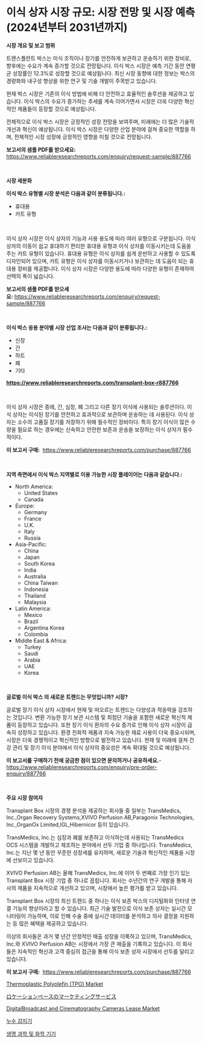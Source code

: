 <p><h1>이식 상자 시장 규모: 시장 전망 및 시장 예측 (2024년부터 2031년까지)</h1></p><p><strong>시장 개요 및 보고 범위</strong></p>
<p><p>트랜스플란트 박스는 이식 조직이나 장기를 안전하게 보관하고 운송하기 위한 장비로, 향후에는 수요가 계속 증가할 것으로 전망됩니다. 이식 박스 시장은 예측 기간 동안 연평균 성장률인 12.3%로 성장할 것으로 예상됩니다. 최신 시장 동향에 대한 정보는 박스의 경량화와 내구성 향상을 위한 연구 및 기술 개발이 주목받고 있습니다.</p><p>현재 박스 시장은 기존의 이식 방법에 비해 더 안전하고 효율적인 솔루션을 제공하고 있습니다. 이식 박스의 수요가 증가하는 추세를 계속 이어가면서 시장은 더욱 다양한 혁신적인 제품들이 등장할 것으로 예상됩니다.</p><p>전체적으로 이식 박스 시장은 긍정적인 성장 전망을 보여주며, 미래에는 더 많은 기술적 개선과 혁신이 예상됩니다. 이식 박스 시장은 다양한 산업 분야에 걸쳐 중요한 역할을 하며, 전체적인 시장 성장에 긍정적인 영향을 미칠 것으로 전망됩니다.</p></p>
<p><strong>보고서의 샘플 PDF를 받으세요:</strong> <a href="https://www.reliableresearchreports.com/enquiry/request-sample/887766">https://www.reliableresearchreports.com/enquiry/request-sample/887766</a></p>
<p>&nbsp;</p>
<p><strong>시장 세분화</strong></p>
<p><strong>이식 박스 유형별 시장 분석은 다음과 같이 분류됩니다.:</strong></p>
<p><ul><li>휴대용</li><li>카트 유형</li></ul></p>
<p>&nbsp;</p>
<p><p>이식 상자 시장은 이식 상자의 기능과 사용 용도에 따라 여러 유형으로 구분됩니다. 이식 상자의 이동이 쉽고 휴대하기 편리한 휴대용 유형과 이식 상자를 이동시키는데 도움을 주는 카트 유형이 있습니다. 휴대용 유형은 이식 상자를 쉽게 운반하고 사용할 수 있도록 디자인되어 있으며, 카트 유형은 이식 상자를 이동시키거나 보관하는 데 도움이 되는 휴대용 장비를 제공합니다. 이식 상자 시장은 다양한 용도에 따라 다양한 유형이 존재하여 선택의 폭이 넓습니다.</p></p>
<p><strong>보고서의 샘플 PDF를 받으세요:</strong>&nbsp;<a href="https://www.reliableresearchreports.com/enquiry/request-sample/887766">https://www.reliableresearchreports.com/enquiry/request-sample/887766</a></p>
<p>&nbsp;</p>
<p><strong> 이식 박스 응용 분야별 시장 산업 조사는 다음과 같이 분류됩니다.:</strong></p>
<p><ul><li>신장</li><li>간</li><li>하트</li><li>폐</li><li>기타</li></ul></p>
<p><strong><a href="https://www.reliableresearchreports.com/transplant-box-r887766">https://www.reliableresearchreports.com/transplant-box-r887766</a></strong></p>
<p>&nbsp;</p>
<p><p>이식 상자 시장은 증례, 간, 심장, 폐 그리고 다른 장기 이식에 사용되는 솔루션이다. 이식 상자는 이식된 장기를 안전하고 효과적으로 보관하며 운송하는 데 사용된다. 이식 상자는 소수의 고품질 장기를 저장하기 위해 필수적인 장비이다. 특히 장기 이식이 많은 수량을 필요로 하는 경우에는 신속하고 안전한 보존과 운송을 보장하는 이식 상자가 필수적이다.</p></p>
<p><strong>이 보고서 구매:</strong>&nbsp; <a href="https://www.reliableresearchreports.com/purchase/887766">https://www.reliableresearchreports.com/purchase/887766</a></p>
<p>&nbsp;</p>
<p><strong>지역 측면에서 이식 박스 지역별로 이용 가능한 시장 플레이어는 다음과 같습니다.:</strong></p>
<p><ul>
    <li>
        North America:
        <ul>
            <li>United States</li>
            <li>Canada</li>
        </ul>
    </li>
    <li>
        Europe:
        <ul>
            <li>Germany</li>
            <li>France</li>
            <li>U.K.</li>
            <li>Italy</li>
            <li>Russia</li>
        </ul>
    </li>
    <li>
        Asia-Pacific:
        <ul>
            <li>China</li>
            <li>Japan</li>
            <li>South Korea</li>
            <li>India</li>
            <li>Australia</li>
            <li>China Taiwan</li>
            <li>Indonesia</li>
            <li>Thailand</li>
            <li>Malaysia</li>
        </ul>
    </li>
    <li>
        Latin America:
        <ul>
            <li>Mexico</li>
            <li>Brazil</li>
            <li>Argentina Korea</li>
            <li>Colombia</li>
        </ul>
    </li>
    <li>
        Middle East & Africa:
        <ul>
            <li>Turkey</li>
            <li>Saudi</li>
            <li>Arabia</li>
            <li>UAE</li>
            <li>Korea</li>
        </ul>
    </li>
    </ul></p>
<p>&nbsp;</p>
<p><strong>글로벌 이식 박스 의 새로운 트렌드는 무엇입니까? 시장?</strong></p>
<p><p>글로벌 장기 이식 상자 시장에서 현재 및 떠오르는 트렌드는 다양성과 적응력을 강조하는 것입니다. 변환 가능한 장기 보관 시스템 및 최첨단 기술을 포함한 새로운 혁신적 제품이 등장하고 있습니다. 또한 장기 이식 환자의 수요 증가로 인해 이식 상자 시장이 급속히 성장하고 있습니다. 환경 친화적 제품과 지속 가능한 재료 사용이 더욱 중요시되며, 시장은 더욱 경쟁적이고 혁신적인 방향으로 발전하고 있습니다. 현재 및 미래에 걸쳐 건강 관리 및 장기 이식 분야에서 이식 상자의 중요성은 계속 확대될 것으로 예상됩니다.</p></p>
<p><strong>이 보고서를 구매하기 전에 궁금한 점이 있으면 문의하거나 공유하세요.</strong>- <a href="https://www.reliableresearchreports.com/enquiry/pre-order-enquiry/887766">https://www.reliableresearchreports.com/enquiry/pre-order-enquiry/887766</a></p>
<p>&nbsp;</p>
<p><strong>주요 시장 참여자</strong></p>
<p><p>Transplant Box 시장의 경쟁 분석을 제공하는 회사들 중 일부는 TransMedics, Inc.,Organ Recovery Systems,XVIVO Perfusion AB,Paragonix Technologies, Inc.,OrganOx Limited,IGL,Hibernicor 등이 있습니다.</p><p>TransMedics, Inc.는 심장과 폐를 보존하고 이식하는데 사용되는 TransMedics OCS 시스템을 개발하고 제조하는 분야에서 선두 기업 중 하나입니다. TransMedics, Inc.는 지난 몇 년 동안 꾸준한 성장세를 유지하며, 새로운 기술과 혁신적인 제품을 시장에 선보이고 있습니다.</p><p>XVIVO Perfusion AB는 올해 TransMedics, Inc.에 이어 두 번째로 가장 인기 있는 Transplant Box 시장 기업 중 하나로 꼽힙니다. 회사는 수년간의 연구 개발을 통해 자사의 제품을 지속적으로 개선하고 있으며, 시장에서 높은 평가를 받고 있습니다.</p><p>Transplant Box 시장의 최신 트렌드 중 하나는 이식 보존 박스의 디지털화와 인터넷 연결 기능의 향상이라고 할 수 있습니다. 최근 기술 발전으로 이식 보존 상자는 실시간 모니터링이 가능하며, 이로 인해 수술 중에 실시간 데이터를 분석하고 의사 결정을 지원하는 등 많은 혜택을 제공하고 있습니다.</p><p>이상의 회사들은 과거 몇 년간 안정적인 매출 성장을 이룩하고 있으며, TransMedics, Inc.와 XVIVO Perfusion AB는 시장에서 가장 큰 매출을 기록하고 있습니다. 이 회사들은 지속적인 혁신과 고객 중심의 접근을 통해 이식 보존 상자 시장에서 선두를 달리고 있습니다.</p></p>
<p><strong>이 보고서 구매:</strong>&nbsp;&nbsp;<a href="https://www.reliableresearchreports.com/purchase/887766">https://www.reliableresearchreports.com/purchase/887766</a></p>
<p><p><a href="https://www.linkedin.com/pulse/thermoplastic-polyolefin-tpo-market-size-examines-its-scope-shche">Thermoplastic Polyolefin (TPO) Market</a></p><p><a href="https://github.com/AaronVargas43/Market-Research-Report-List-1/blob/main/905089662272.md">ロケーションベースのマーケティングサービス</a></p><p><a href="https://github.com/nathandecarvalho/Market-Research-Report-List-3/blob/main/digitalbroadcast-and-cinematography-cameras-lease-market.md">DigitalBroadcast and Cinematography Cameras Lease Market</a></p><p><a href="https://github.com/JackieFauhey9089475/Market-Research-Report-List-1/blob/main/159604661575.md">누수 감지기</a></p><p><a href="https://github.com/chupp85/Market-Research-Report-List-1/blob/main/271815661576.md">생명 과학 및 화학 기기</a></p></p>
